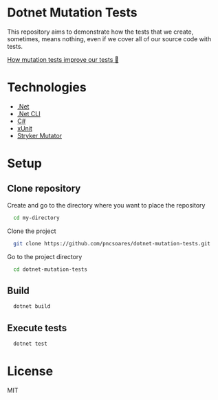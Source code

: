 # Dotnet Mutation Tests

This repository aims to demonstrate how the tests that we create, sometimes, means nothing, even if we cover all of our source code with tests.

[How mutation tests improve our tests 📄](/MutationTesting/MutationTesting.Tests/README.md)

# Technologies

- [.Net](https://dotnet.microsoft.com/en-us/download)
- [.Net CLI](https://docs.microsoft.com/en-us/dotnet/core/tools/)
- [C#](https://docs.microsoft.com/en-us/dotnet/csharp/)
- [xUnit](https://xunit.net)
- [Stryker Mutator](https://stryker-mutator.io/docs/stryker-net/Introduction)

# Setup

## Clone repository

Create and go to the directory where you want to place the repository

```bash
  cd my-directory
```

Clone the project

```bash
  git clone https://github.com/pncsoares/dotnet-mutation-tests.git
```

Go to the project directory

```bash
  cd dotnet-mutation-tests
```

## Build

```bash
  dotnet build
```

## Execute tests

```bash
  dotnet test
```

# License

MIT